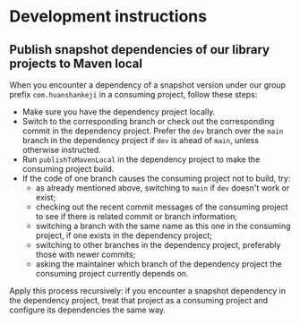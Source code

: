 # Development instructions

## Publish snapshot dependencies of our library projects to Maven local

When you encounter a dependency of a snapshot version under our group prefix `com.huanshankeji` in a consuming project, follow these steps:

- Make sure you have the dependency project locally.
- Switch to the corresponding branch or check out the corresponding commit in the dependency project. Prefer the `dev` branch over the `main` branch in the dependency project if `dev` is ahead of `main`, unless otherwise instructed.
- Run `publishToMavenLocal` in the dependency project to make the consuming project build.
- If the code of one branch causes the consuming project not to build, try:
   - as already mentioned above, switching to `main` if `dev` doesn't work or exist;
   - checking out the recent commit messages of the consuming project to see if there is related commit or branch information;
   - switching a branch with the same name as this one in the consuming project, if one exists in the dependency project;
   - switching to other branches in the dependency project, preferably those with newer commits;
   - asking the maintainer which branch of the dependency project the consuming project currently depends on.

Apply this process recursively: if you encounter a snapshot dependency in the dependency project, treat that project as a consuming project and configure its dependencies the same way.
